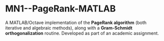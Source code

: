 # MN1--PageRank-MATLAB
A MATLAB/Octave implementation of the **PageRank algorithm** (both iterative and algebraic methods), along with a **Gram-Schmidt orthogonalization** routine. Developed as part of an academic assignment.
